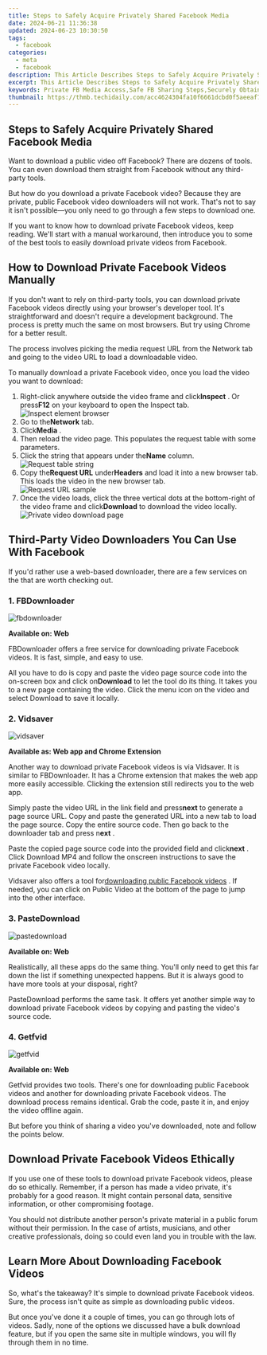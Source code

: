 ```yaml
---
title: Steps to Safely Acquire Privately Shared Facebook Media
date: 2024-06-21 11:36:38
updated: 2024-06-23 10:30:50
tags:
  - facebook
categories:
  - meta
  - facebook
description: This Article Describes Steps to Safely Acquire Privately Shared Facebook Media
excerpt: This Article Describes Steps to Safely Acquire Privately Shared Facebook Media
keywords: Private FB Media Access,Safe FB Sharing Steps,Securely Obtaining Fb Content,Responsible FB Media Acquisition,Privacy-First Facebook Images,Legal Facebook Content Gathering,Protective Use of Private FB Data
thumbnail: https://thmb.techidaily.com/acc4624304fa10f6661dcbd0f5aeeaf72266dc48176909da6153f980695e7df6.png
---
```


## Steps to Safely Acquire Privately Shared Facebook Media

 Want to download a public video off Facebook? There are dozens of tools. You can even download them straight from Facebook without any third-party tools.

 But how do you download a private Facebook video? Because they are private, public Facebook video downloaders will not work. That's not to say it isn't possible—you only need to go through a few steps to download one.

 If you want to know how to download private Facebook videos, keep reading. We'll start with a manual workaround, then introduce you to some of the best tools to easily download private videos from Facebook.

## How to Download Private Facebook Videos Manually

 If you don't want to rely on third-party tools, you can download private Facebook videos directly using your browser's developer tool. It's straightforward and doesn't require a development background. The process is pretty much the same on most browsers. But try using Chrome for a better result.

 The process involves picking the media request URL from the Network tab and going to the video URL to load a downloadable video.

 To manually download a private Facebook video, once you load the video you want to download:

1. Right-click anywhere outside the video frame and click**Inspect** . Or press**F12** on your keyboard to open the Inspect tab.  
![Inspect element browser](https://static1.makeuseofimages.com/wordpress/wp-content/uploads/2023/07/inspect-element-browser.jpg)
2. Go to the**Network** tab.
3. Click**Media** .
4. Then reload the video page. This populates the request table with some parameters.
5. Click the string that appears under the**Name** column.  
![Request table string](https://static1.makeuseofimages.com/wordpress/wp-content/uploads/2023/07/request-table-string.jpg)
6. Copy the**Request URL** under**Headers** and load it into a new browser tab. This loads the video in the new browser tab.  
![Request URL sample](https://static1.makeuseofimages.com/wordpress/wp-content/uploads/2023/07/request-url-sample.jpg)
7. Once the video loads, click the three vertical dots at the bottom-right of the video frame and click**Download** to download the video locally.  
![Private video download page](https://static1.makeuseofimages.com/wordpress/wp-content/uploads/2023/07/private-video-download-page.jpg)

## Third-Party Video Downloaders You Can Use With Facebook

 If you'd rather use a web-based downloader, there are a few services on the that are worth checking out.

### 1. FBDownloader

![fbdownloader](https://static1.makeuseofimages.com/wordpress/wp-content/uploads/2021/06/fbdownloader.png)

**Available on: Web**

 FBDownloader offers a free service for downloading private Facebook videos. It is fast, simple, and easy to use.

 All you have to do is copy and paste the video page source code into the on-screen box and click on**Download** to let the tool do its thing. It takes you to a new page containing the video. Click the menu icon on the video and select Download to save it locally.

### 2. Vidsaver

![vidsaver](https://static1.makeuseofimages.com/wordpress/wp-content/uploads/2021/06/vidsaver.png)

**Available as: Web app and Chrome Extension**

 Another way to download private Facebook videos is via Vidsaver. It is similar to FBDownloader. It has a Chrome extension that makes the web app more easily accessible. Clicking the extension still redirects you to the web app.

 Simply paste the video URL in the link field and press**next** to generate a page source URL. Copy and paste the generated URL into a new tab to load the page source. Copy the entire source code. Then go back to the downloader tab and press n**ext** .

 Paste the copied page source code into the provided field and click**next** . Click Download MP4 and follow the onscreen instructions to save the private Facebook video locally.

 Vidsaver also offers a tool for[downloading public Facebook videos](https://www.makeuseof.com/tag/3-ways-to-download-videos-from-facebook-si/) . If needed, you can click on Public Video at the bottom of the page to jump into the other interface.

### 3. PasteDownload

![pastedownload](https://static1.makeuseofimages.com/wordpress/wp-content/uploads/2021/06/pastedownload.png)

**Available on: Web**

 Realistically, all these apps do the same thing. You'll only need to get this far down the list if something unexpected happens. But it is always good to have more tools at your disposal, right?

 PasteDownload performs the same task. It offers yet another simple way to download private Facebook videos by copying and pasting the video's source code.

### 4. Getfvid

![getfvid](https://static1.makeuseofimages.com/wordpress/wp-content/uploads/2021/06/getfvid.png)

**Available on: Web**

 Getfvid provides two tools. There's one for downloading public Facebook videos and another for downloading private Facebook videos. The download process remains identical. Grab the code, paste it in, and enjoy the video offline again.

 But before you think of sharing a video you've downloaded, note and follow the points below.

## Download Private Facebook Videos Ethically

 If you use one of these tools to download private Facebook videos, please do so ethically. Remember, if a person has made a video private, it's probably for a good reason. It might contain personal data, sensitive information, or other compromising footage.

 You should not distribute another person's private material in a public forum without their permission. In the case of artists, musicians, and other creative professionals, doing so could even land you in trouble with the law.

## Learn More About Downloading Facebook Videos

 So, what's the takeaway? It's simple to download private Facebook videos. Sure, the process isn't quite as simple as downloading public videos.

 But once you've done it a couple of times, you can go through lots of videos. Sadly, none of the options we discussed have a bulk download feature, but if you open the same site in multiple windows, you will fly through them in no time.


<ins class="adsbygoogle"
     style="display:block"
     data-ad-format="autorelaxed"
     data-ad-client="ca-pub-7571918770474297"
     data-ad-slot="1223367746"></ins>



<ins class="adsbygoogle"
     style="display:block"
     data-ad-client="ca-pub-7571918770474297"
     data-ad-slot="8358498916"
     data-ad-format="auto"
     data-full-width-responsive="true"></ins>
